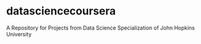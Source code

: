 # datasciencecoursera
A Repository for Projects from Data Science Specialization of John Hopkins University
